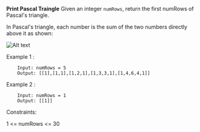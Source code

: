 **Print Pascal Traingle**
Given an integer ```numRows```, return the first numRows of Pascal's triangle.

In Pascal's triangle, each number is the sum of the two numbers directly above it as shown:

![Alt text](https://upload.wikimedia.org/wikipedia/commons/0/0d/PascalTriangleAnimated2.gif)


Example 1 :

```
    Input: numRows = 5
    Output: [[1],[1,1],[1,2,1],[1,3,3,1],[1,4,6,4,1]]

```

Example 2 : 

```
    Input: numRows = 1
    Output: [[1]]

```

Constraints:

1 <= numRows <= 30
